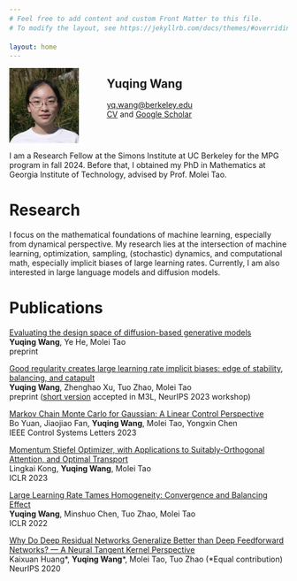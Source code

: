 ```yaml
---
# Feel free to add content and custom Front Matter to this file.
# To modify the layout, see https://jekyllrb.com/docs/themes/#overriding-theme-defaults

layout: home
---
```



<!-- <div class="wrapper">
    <div class="left-column">
        <img src="photo.jpg">
    </div>
    <div class="right-column">
            <p class="name">Yuqing Wang</p>
            <p>yq.wang@berkeley.edu</p>
            <p><a href="CV-4.pdf">CV</a></p> and <p><a href="https://scholar.google.com/citations?user=c7Bi9RUAAAAJ&hl=en"> Google Scholar</a> </p>
    </div>
</div> -->

<img src="photo.jpg" style="float: left;width:25%; margin-right:10%;"> 

## Yuqing Wang
yq.wang@berkeley.edu <br>
[CV](CV-4.pdf) and [Google Scholar](https://scholar.google.com/citations?user=c7Bi9RUAAAAJ&hl=en) <br>

<br clear="all" />

I am a Research Fellow at the Simons Institute at UC Berkeley for the MPG program in fall 2024. Before that, I obtained my PhD in Mathematics at Georgia Institute of Technology, advised by Prof. Molei Tao.


# Research

I focus on the mathematical foundations of machine learning, especially from dynamical perspective. My research lies at the intersection of machine learning, optimization, sampling, (stochastic) dynamics, and computational math, especially implicit biases of large learning rates. Currently, I am also interested in large language models and diffusion models.



# Publications

[Evaluating the design space of diffusion-based generative models](https://arxiv.org/pdf/2406.12839)\
**Yuqing Wang**, Ye He, Molei Tao\
preprint  

[Good regularity creates large learning rate implicit biases: edge of stability, balancing, and catapult](https://arxiv.org/pdf/2310.17087.pdf)
\
**Yuqing Wang**, Zhenghao Xu, Tuo Zhao, Molei Tao\
preprint ([short version](https://openreview.net/pdf?id=6O15A3h2yl) accepted in M3L, NeurIPS 2023 workshop) 


[Markov Chain Monte Carlo for Gaussian: A Linear Control Perspective](https://ieeexplore.ieee.org/document/10147896)    
Bo Yuan, Jiaojiao Fan, **Yuqing Wang**, Molei Tao, Yongxin Chen  \
IEEE Control Systems Letters 2023   

[Momentum Stiefel Optimizer, with Applications to Suitably-Orthogonal Attention, and Optimal Transport](https://arxiv.org/pdf/2205.14173.pdf)  \
Lingkai Kong, **Yuqing Wang**, Molei Tao  \
ICLR 2023  

[Large Learning Rate Tames Homogeneity: Convergence and Balancing Effect](https://arxiv.org/pdf/2110.03677.pdf)  \
**Yuqing Wang**, Minshuo Chen, Tuo Zhao, Molei Tao  \
ICLR 2022  

[Why Do Deep Residual Networks Generalize Better than Deep Feedforward Networks? — A Neural Tangent Kernel Perspective](https://arxiv.org/pdf/2002.06262.pdf)  \
Kaixuan Huang\*, **Yuqing Wang**\*, Molei Tao, Tuo Zhao (*Equal contribution)  \
NeurIPS 2020  
